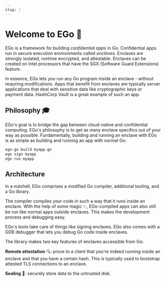 ```yaml
---
slug: /
---
```


# Welcome to EGo 🎉

EGo is a framework for building *confidential apps* in Go. Confidential apps run in secure execution environments called *enclaves*. Enclaves are strongly isolated, runtime encrypted, and attestable. Enclaves can be created on Intel processors that have the SGX (Software Guard Extensions) feature.

In essence, EGo lets you run any Go program inside an enclave - without requiring modifications. Apps that benefit from enclaves are typically server applications that deal with sensitive data like cryptographic keys or payment data. HashiCorp Vault is a great example of such an app.

## Philosophy 🎓

EGo's goal is to bridge the gap between cloud-native and confidential computing. EGo's philosophy is to get as many enclave specifics out of your way as possible. Fundamentally, building and running an enclave with EGo is as simple as building and running an app with normal Go:

```bash
ego-go build myapp.go
ego sign myapp
ego run myapp
```

## Architecture

In a nutshell, EGo comprises a modified Go compiler, additional tooling, and a Go library.

The compiler compiles your code in such a way that it runs inside an enclave. With the help of some magic ✨, EGo-compiled apps can also still be run like normal apps outside enclaves. This makes the development process and debugging easy.

EGo's tools take care of things like signing enclaves. EGo also comes with a GDB debugger that lets you debug Go code inside enclaves.

The library makes two key features of enclaves accessible from Go:

**Remote attestation** 🔍: prove to a client that you're indeed running inside an enclave and that you have a certain hash. This is typically used to bootstrap attested TLS connections to an enclave.

**Sealing** 📧: securely store data to the untrusted disk.
